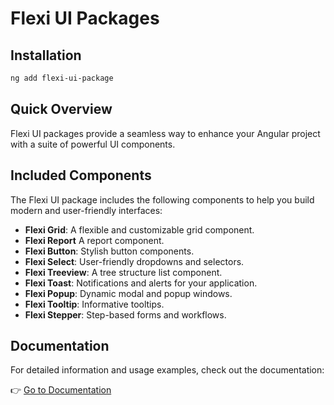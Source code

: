 # Flexi UI Packages

## Installation

```bash
ng add flexi-ui-package
```

## Quick Overview

Flexi UI packages provide a seamless way to enhance your Angular project with a suite of powerful UI components.

## Included Components

The Flexi UI package includes the following components to help you build modern and user-friendly interfaces:

- **Flexi Grid**: A flexible and customizable grid component.
- **Flexi Report** A report component.
- **Flexi Button**: Stylish button components.
- **Flexi Select**: User-friendly dropdowns and selectors.
- **Flexi Treeview**: A tree structure list component.
- **Flexi Toast**: Notifications and alerts for your application.
- **Flexi Popup**: Dynamic modal and popup windows.
- **Flexi Tooltip**: Informative tooltips.
- **Flexi Stepper**: Step-based forms and workflows.

## Documentation

For detailed information and usage examples, check out the documentation:

👉 [Go to Documentation](https://flexi-ui.ecnorow.com/)